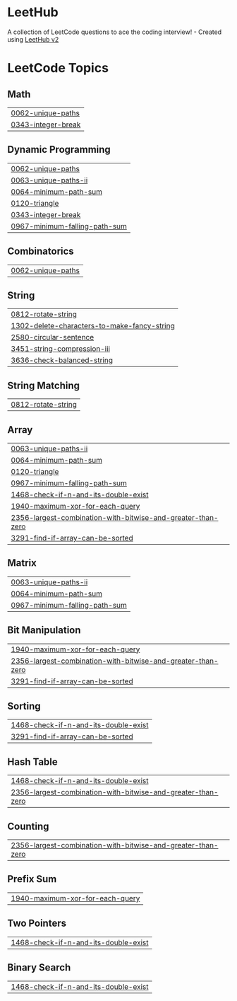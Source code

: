 # LeetHub
A collection of LeetCode questions to ace the coding interview! - Created using [LeetHub v2](https://github.com/arunbhardwaj/LeetHub-2.0)

<!---LeetCode Topics Start-->
# LeetCode Topics
## Math
|  |
| ------- |
| [0062-unique-paths](https://github.com/lokeshsk1/LeetHub/tree/master/0062-unique-paths) |
| [0343-integer-break](https://github.com/lokeshsk1/LeetHub/tree/master/0343-integer-break) |
## Dynamic Programming
|  |
| ------- |
| [0062-unique-paths](https://github.com/lokeshsk1/LeetHub/tree/master/0062-unique-paths) |
| [0063-unique-paths-ii](https://github.com/lokeshsk1/LeetHub/tree/master/0063-unique-paths-ii) |
| [0064-minimum-path-sum](https://github.com/lokeshsk1/LeetHub/tree/master/0064-minimum-path-sum) |
| [0120-triangle](https://github.com/lokeshsk1/LeetHub/tree/master/0120-triangle) |
| [0343-integer-break](https://github.com/lokeshsk1/LeetHub/tree/master/0343-integer-break) |
| [0967-minimum-falling-path-sum](https://github.com/lokeshsk1/LeetHub/tree/master/0967-minimum-falling-path-sum) |
## Combinatorics
|  |
| ------- |
| [0062-unique-paths](https://github.com/lokeshsk1/LeetHub/tree/master/0062-unique-paths) |
## String
|  |
| ------- |
| [0812-rotate-string](https://github.com/lokeshsk1/LeetHub/tree/master/0812-rotate-string) |
| [1302-delete-characters-to-make-fancy-string](https://github.com/lokeshsk1/LeetHub/tree/master/1302-delete-characters-to-make-fancy-string) |
| [2580-circular-sentence](https://github.com/lokeshsk1/LeetHub/tree/master/2580-circular-sentence) |
| [3451-string-compression-iii](https://github.com/lokeshsk1/LeetHub/tree/master/3451-string-compression-iii) |
| [3636-check-balanced-string](https://github.com/lokeshsk1/LeetHub/tree/master/3636-check-balanced-string) |
## String Matching
|  |
| ------- |
| [0812-rotate-string](https://github.com/lokeshsk1/LeetHub/tree/master/0812-rotate-string) |
## Array
|  |
| ------- |
| [0063-unique-paths-ii](https://github.com/lokeshsk1/LeetHub/tree/master/0063-unique-paths-ii) |
| [0064-minimum-path-sum](https://github.com/lokeshsk1/LeetHub/tree/master/0064-minimum-path-sum) |
| [0120-triangle](https://github.com/lokeshsk1/LeetHub/tree/master/0120-triangle) |
| [0967-minimum-falling-path-sum](https://github.com/lokeshsk1/LeetHub/tree/master/0967-minimum-falling-path-sum) |
| [1468-check-if-n-and-its-double-exist](https://github.com/lokeshsk1/LeetHub/tree/master/1468-check-if-n-and-its-double-exist) |
| [1940-maximum-xor-for-each-query](https://github.com/lokeshsk1/LeetHub/tree/master/1940-maximum-xor-for-each-query) |
| [2356-largest-combination-with-bitwise-and-greater-than-zero](https://github.com/lokeshsk1/LeetHub/tree/master/2356-largest-combination-with-bitwise-and-greater-than-zero) |
| [3291-find-if-array-can-be-sorted](https://github.com/lokeshsk1/LeetHub/tree/master/3291-find-if-array-can-be-sorted) |
## Matrix
|  |
| ------- |
| [0063-unique-paths-ii](https://github.com/lokeshsk1/LeetHub/tree/master/0063-unique-paths-ii) |
| [0064-minimum-path-sum](https://github.com/lokeshsk1/LeetHub/tree/master/0064-minimum-path-sum) |
| [0967-minimum-falling-path-sum](https://github.com/lokeshsk1/LeetHub/tree/master/0967-minimum-falling-path-sum) |
## Bit Manipulation
|  |
| ------- |
| [1940-maximum-xor-for-each-query](https://github.com/lokeshsk1/LeetHub/tree/master/1940-maximum-xor-for-each-query) |
| [2356-largest-combination-with-bitwise-and-greater-than-zero](https://github.com/lokeshsk1/LeetHub/tree/master/2356-largest-combination-with-bitwise-and-greater-than-zero) |
| [3291-find-if-array-can-be-sorted](https://github.com/lokeshsk1/LeetHub/tree/master/3291-find-if-array-can-be-sorted) |
## Sorting
|  |
| ------- |
| [1468-check-if-n-and-its-double-exist](https://github.com/lokeshsk1/LeetHub/tree/master/1468-check-if-n-and-its-double-exist) |
| [3291-find-if-array-can-be-sorted](https://github.com/lokeshsk1/LeetHub/tree/master/3291-find-if-array-can-be-sorted) |
## Hash Table
|  |
| ------- |
| [1468-check-if-n-and-its-double-exist](https://github.com/lokeshsk1/LeetHub/tree/master/1468-check-if-n-and-its-double-exist) |
| [2356-largest-combination-with-bitwise-and-greater-than-zero](https://github.com/lokeshsk1/LeetHub/tree/master/2356-largest-combination-with-bitwise-and-greater-than-zero) |
## Counting
|  |
| ------- |
| [2356-largest-combination-with-bitwise-and-greater-than-zero](https://github.com/lokeshsk1/LeetHub/tree/master/2356-largest-combination-with-bitwise-and-greater-than-zero) |
## Prefix Sum
|  |
| ------- |
| [1940-maximum-xor-for-each-query](https://github.com/lokeshsk1/LeetHub/tree/master/1940-maximum-xor-for-each-query) |
## Two Pointers
|  |
| ------- |
| [1468-check-if-n-and-its-double-exist](https://github.com/lokeshsk1/LeetHub/tree/master/1468-check-if-n-and-its-double-exist) |
## Binary Search
|  |
| ------- |
| [1468-check-if-n-and-its-double-exist](https://github.com/lokeshsk1/LeetHub/tree/master/1468-check-if-n-and-its-double-exist) |
<!---LeetCode Topics End-->